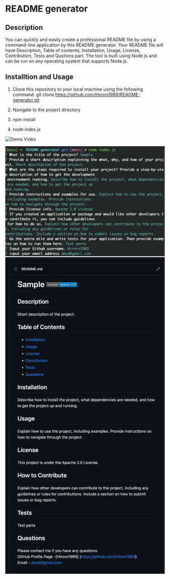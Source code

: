 # README generator

## Description

You can quickly and easily create a professional README file by using a command-line application by this README generator. Your README file will have Description, Table of contents, Installation, Usage, License, Contribution, Tests and Qustions part. The tool is built using Node.js and can be run on any operating system that supports Node.js.

## Installtion and Usage

1. Clone this repository to your local machine using the following command: 
    git clone https://github.com/Hiroro1989/README-generator.git

2. Navigate to the project directory

3. npm install

4. node index.js

![Demo Video](https://drive.google.com/file/d/15Oxaneomq4eZlR9udyK2AFsGEKiXX59b/view?usp=sharing)

![Console Screen](./assets/consoleScreen.png)
![sample readme](./assets/sampleReame.png)





